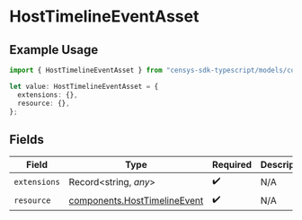 # HostTimelineEventAsset

## Example Usage

```typescript
import { HostTimelineEventAsset } from "censys-sdk-typescript/models/components";

let value: HostTimelineEventAsset = {
  extensions: {},
  resource: {},
};
```

## Fields

| Field                                                                        | Type                                                                         | Required                                                                     | Description                                                                  |
| ---------------------------------------------------------------------------- | ---------------------------------------------------------------------------- | ---------------------------------------------------------------------------- | ---------------------------------------------------------------------------- |
| `extensions`                                                                 | Record<string, *any*>                                                        | :heavy_check_mark:                                                           | N/A                                                                          |
| `resource`                                                                   | [components.HostTimelineEvent](../../models/components/hosttimelineevent.md) | :heavy_check_mark:                                                           | N/A                                                                          |